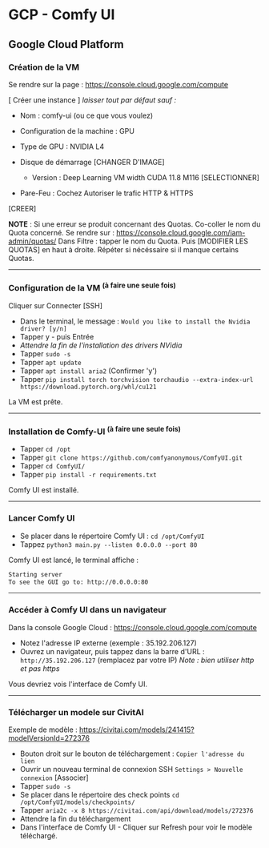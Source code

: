 # GCP - Comfy UI 

## Google Cloud Platform 

### Création de la VM
Se rendre sur la page : 
https://console.cloud.google.com/compute

[ Créer une instance ] *laisser tout par défaut sauf :*

- Nom : comfy-ui (ou ce que vous voulez)
- Configuration de la machine : GPU
- Type de GPU : NVIDIA L4
- Disque de démarrage [CHANGER D'IMAGE]
    - Version : Deep Learning VM width CUDA 11.8 M116
    [SELECTIONNER]

- Pare-Feu : Cochez Autoriser le trafic HTTP & HTTPS


[CREER]

**NOTE** : Si une erreur se produit concernant des Quotas. Co-coller le nom du Quota concerné. Se rendre sur : 
https://console.cloud.google.com/iam-admin/quotas/
Dans Filtre : tapper le nom du Quota. Puis [MODIFIER LES QUOTAS] en haut à droite. Répéter si nécéssaire si il manque certains Quotas.

---

### Configuration de la VM <sup>(à faire une seule fois)</sup>
Cliquer sur Connecter [SSH]
- Dans le terminal, le message : ```Would you like to install the Nvidia driver? [y/n]```
- Tapper y - puis Entrée
- *Attendre la fin de l'installation des drivers NVidia*
- Tapper ```sudo -s``` 
- Tapper ```apt update``` 
- Tapper ```apt install aria2```  (Confirmer 'y')
- Tapper ```pip install torch torchvision torchaudio --extra-index-url https://download.pytorch.org/whl/cu121``` 

La VM est prête.

---

### Installation de Comfy-UI <sup>(à faire une seule fois)</sup>

- Tapper ```cd /opt``` 
- Tapper ```git clone https://github.com/comfyanonymous/ComfyUI.git``` 
- Tapper ```cd ComfyUI/```
- Tapper ```pip install -r requirements.txt``` 

Comfy UI est installé.

---

### Lancer Comfy UI
- Se placer dans le répertoire Comfy UI : ```cd /opt/ComfyUI```
- Tappez ```python3 main.py --listen 0.0.0.0 --port 80``` 

Comfy UI est lancé, le terminal affiche : 
```bash
Starting server
To see the GUI go to: http://0.0.0.0:80
```
---
### Accéder à Comfy UI dans un navigateur
Dans la console Google Cloud : https://console.cloud.google.com/compute
- Notez l'adresse IP externe (exemple : 35.192.206.127)
- Ouvrez un navigateur, puis tappez dans la barre d'URL : 
```http://35.192.206.127``` (remplacez par votre IP)
*Note : bien utiliser http et pas https*

Vous devriez vois l'interface de Comfy UI.

---

### Télécharger un modele sur CivitAI

Exemple de modèle : https://civitai.com/models/241415?modelVersionId=272376

- Bouton droit sur le bouton de téléchargement : ```Copier l'adresse du lien```
- Ouvrir un nouveau terminal de connexion SSH ```Settings > Nouvelle connexion``` [Associer]
- Tapper ```sudo -s``` 
- Se placer dans le répertoire des check points ```cd /opt/ComfyUI/models/checkpoints/```
- Tapper ```aria2c -x 8 https://civitai.com/api/download/models/272376```
- Attendre la fin du téléchargement
- Dans l'interface de Comfy UI - Cliquer sur Refresh pour voir le modèle téléchargé.














